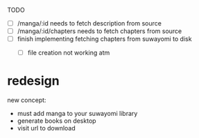 TODO
- [ ] /manga/:id needs to fetch description from source
- [ ] /manga/:id/chapters needs to fetch chapters from source
- [ ] finish implementing fetching chapters from suwayomi to disk
  - [ ] file creation not working atm


# redesign
new concept:
- must add manga to your suwayomi library
- generate books on desktop
- visit url to download